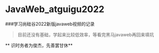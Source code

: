 # JavaWeb_atguigu2022
###学习尚硅谷2022新版javaweb视频的记录
> 目前还没有基础，学起来比较低效率，等看完黑马javaweb再回来填坑

** 识时务者为俊杰，先善罢甘休**
